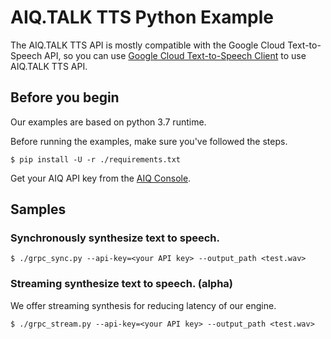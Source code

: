# AIQ.TALK TTS Python Example

The AIQ.TALK TTS API is mostly compatible with the Google Cloud Text-to-Speech
API, so you can use
[Google Cloud Text-to-Speech Client](https://github.com/googleapis/python-texttospeech)
to use AIQ.TALK TTS API.


## Before you begin

Our examples are based on python 3.7 runtime.

Before running the examples, make sure you've followed the steps.

```shell
$ pip install -U -r ./requirements.txt
```

Get your AIQ API key from the
[AIQ Console](https://aiq.skelterlabs.com/console).

## Samples

### Synchronously synthesize text to speech.

```shell
$ ./grpc_sync.py --api-key=<your API key> --output_path <test.wav>
```

### Streaming synthesize text to speech. (alpha)

We offer streaming synthesis for reducing latency of our engine.

```shell
$ ./grpc_stream.py --api-key=<your API key> --output_path <test.wav>
```
